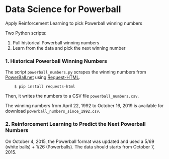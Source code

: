 # Data Science for Powerball

Apply Reinforcement Learning to pick Powerball winning numbers

Two Python scripts:
1. Pull historical Powerball winning numbers
2. Learn from the data and pick the next winning number

### 1. Historical Powerball Winning Numbers

The script `powerball_numbers.py` scrapes the winning numbers from [PowerBall.net](https://www.powerball.net/archive) 
using [Request-HTML](https://requests-html.kennethreitz.org/).  
```
	$ pip install requests-html
```
Then, it writes the numbers to a CSV file `powerball_numbers.csv`.  

The winning numbers from April 22, 1992 to October 16, 2019 is available for download `powerball_numbers_since_1992.csv`.

### 2. Reinforcement Learning to Predict the Next Powerball Numbers

On October 4, 2015, the Powerball format was updated and used a 5/69 (white balls) + 1/26 (Powerballs).  The data should starts from October 7, 2015.
